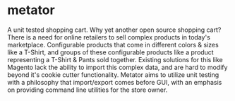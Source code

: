 metator
=======

A unit tested shopping cart. Why yet another open source shopping cart? There is a need for online retailers to sell complex products in today's marketplace. Configurable products that come in different colors & sizes like a T-Shirt, and groups of these configurable products like a product representing a T-Shirt & Pants sold together. Existing solutions for this like Magento lack the ability to import this complex data, and are hard to modify beyond it's cookie cutter functionality. Metator aims to utilize unit testing with a philosophy that import/export comes before GUI, with an emphasis on providing command line utilities for the store owner.
